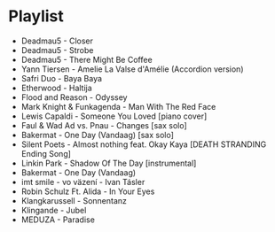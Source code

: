 # Playlist

* Deadmau5 - Closer
* Deadmau5 - Strobe
* Deadmau5 - There Might Be Coffee
* Yann Tiersen - Amelie La Valse d'Amélie (Accordion version)
* Safri Duo - Baya Baya
* Etherwood - Haltija
* Flood and Reason - Odyssey
* Mark Knight & Funkagenda - Man With The Red Face
* Lewis Capaldi - Someone You Loved [piano cover]
* Faul & Wad Ad vs. Pnau - Changes [sax solo]
* Bakermat - One Day (Vandaag) [sax solo]
* Silent Poets - Almost nothing feat. Okay Kaya [DEATH STRANDING Ending Song]
* Linkin Park - Shadow Of The Day [instrumental]
* Bakermat - One Day (Vandaag)
* imt smile - vo väzení - Ivan Tásler
* Robin Schulz Ft. Alida - In Your Eyes
* Klangkarussell - Sonnentanz
* Klingande - Jubel
* MEDUZA - Paradise
